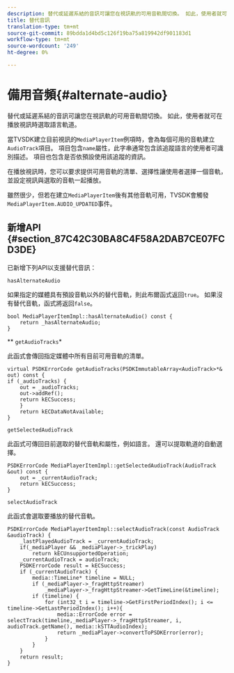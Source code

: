 ```yaml
---
description: 替代或延遲系結的音訊可讓您在視訊軌的可用音軌間切換。 如此，使用者就可在播放視訊時選取語言軌道。
title: 替代音訊
translation-type: tm+mt
source-git-commit: 89bdda1d4bd5c126f19ba75a819942df901183d1
workflow-type: tm+mt
source-wordcount: '249'
ht-degree: 0%

---
```



# 備用音頻{#alternate-audio}

替代或延遲系結的音訊可讓您在視訊軌的可用音軌間切換。 如此，使用者就可在播放視訊時選取語言軌道。

<!--<a id="section_E4F9DC28A2944BD08B4190A7F98A8365"></a>-->

當TVSDK建立目前視訊的`MediaPlayerItem`例項時，會為每個可用的音軌建立`AudioTrack`項目。 項目包含`name`屬性，此字串通常包含該追蹤語言的使用者可識別描述。 項目也包含是否依預設使用該追蹤的資訊。

在播放視訊時，您可以要求提供可用音軌的清單、選擇性讓使用者選擇一個音軌，並設定視訊與選取的音軌一起播放。

雖然很少，但若在建立`MediaPlayerItem`後有其他音軌可用，TVSDK會觸發`MediaPlayerItem.AUDIO_UPDATED`事件。

## 新增API {#section_87C42C30BA8C4F58A2DAB7CE07FCD3DE}

已新增下列API以支援替代音訊：

`hasAlternateAudio`

如果指定的媒體具有預設音軌以外的替代音軌，則此布爾函式返回`true`。 如果沒有替代音軌，函式將返回`false`。

```
bool MediaPlayerItemImpl::hasAlternateAudio() const { 
    return _hasAlternateAudio; 
}
```

** `getAudioTracks`*

此函式會傳回指定媒體中所有目前可用音軌的清單。

```
virtual PSDKErrorCode getAudioTracks(PSDKImmutableArray<AudioTrack>*& out) const { 
if (_audioTracks) { 
    out = _audioTracks; 
    out->addRef(); 
    return kECSuccess; 
    } 
    return kECDataNotAvailable; 
} 
```

`getSelectedAudioTrack`

此函式可傳回目前選取的替代音軌和屬性，例如語言。 還可以提取軌道的自動選擇。

```
PSDKErrorCode MediaPlayerItemImpl::getSelectedAudioTrack(AudioTrack &out) const { 
    out = _currentAudioTrack; 
    return kECSuccess; 
}
```

`selectAudioTrack`

此函式會選取要播放的替代音軌。

```
PSDKErrorCode MediaPlayerItemImpl::selectAudioTrack(const AudioTrack &audioTrack) { 
    _lastPlayedAudioTrack = _currentAudioTrack; 
    if(_mediaPlayer && _mediaPlayer->_trickPlay) 
        return kECUnsupportedOperation; 
    _currentAudioTrack = audioTrack; 
    PSDKErrorCode result = kECSuccess; 
    if (_currentAudioTrack) { 
        media::TimeLine* timeline = NULL; 
        if (_mediaPlayer->_fragHttpStreamer) 
            _mediaPlayer->_fragHttpStreamer->GetTimeLine(&timeline); 
        if (timeline) { 
            for (int32_t i = timeline->GetFirstPeriodIndex(); i <= timeline->GetLastPeriodIndex(); i++){ 
                media::ErrorCode error = selectTrack(timeline,_mediaPlayer->_fragHttpStreamer, i, audioTrack.getName(), media::kSTTAudioIndex); 
                return _mediaPlayer->convertToPSDKError(error); 
            } 
        } 
    }   
    return result; 
}
```

